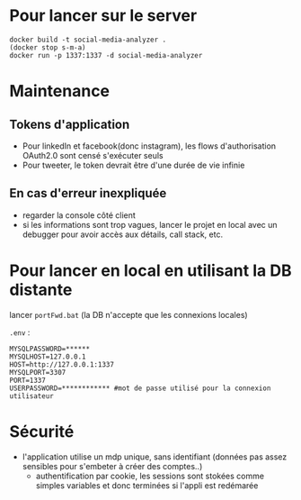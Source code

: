 # Pour lancer sur le server
```
docker build -t social-media-analyzer .
(docker stop s-m-a)
docker run -p 1337:1337 -d social-media-analyzer
```

# Maintenance
## Tokens d'application
- Pour linkedIn et facebook(donc instagram), les flows d'authorisation OAuth2.0 sont censé s'exécuter seuls
- Pour tweeter, le token devrait être d'une durée de vie infinie

## En cas d'erreur inexpliquée
- regarder la console côté client
- si les informations sont trop vagues, lancer le projet en local avec un debugger pour avoir accès aux détails, call stack, etc.

# Pour lancer en local en utilisant la DB distante
lancer `portFwd.bat` (la DB n'accepte que les connexions locales)

`.env` :
```
MYSQLPASSWORD=******
MYSQLHOST=127.0.0.1
HOST=http://127.0.0.1:1337
MYSQLPORT=3307
PORT=1337
USERPASSWORD=************ #mot de passe utilisé pour la connexion utilisateur
```

# Sécurité
- l'application utilise un mdp unique, sans identifiant (données pas assez sensibles pour s'embeter à créer des comptes..)
  - authentification par cookie, les sessions sont stokées comme simples variables et donc terminées si l'appli est redémarée